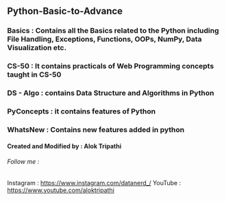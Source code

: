## Python-Basic-to-Advance

### Basics : Contains all the Basics related to the Python including File Handling, Exceptions, Functions, OOPs, NumPy, Data Visualization etc.

### CS-50 : It contains practicals of Web Programming concepts taught in CS-50

### DS - Algo : contains Data Structure and Algorithms in Python


### PyConcepts : it contains features of Python 

### WhatsNew : Contains new features added in python

#### Created and Modified by : Alok Tripathi  

###### Follow me : 
Instagram : https://www.instagram.com/datanerd_/
YouTube : https://www.youtube.com/aloktripathi





